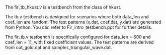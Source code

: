 The fir_tb_hkust.v is a testbench from the class of hkust.

The tb.v testbench is designed for scenarios where both data_len and coef_len are random. The test patterns (x.dat, coef.dat, y.dat) are generated from Python. You can refer to Fir_intro_testbench.ppt for further details.

The fir_tb.v testbench is specifically configured for data_len = 600 and coef_len = 11, with fixed coefficient values. The test patterns are derived from out_gold.dat and samples_triangular_wave.dat.
